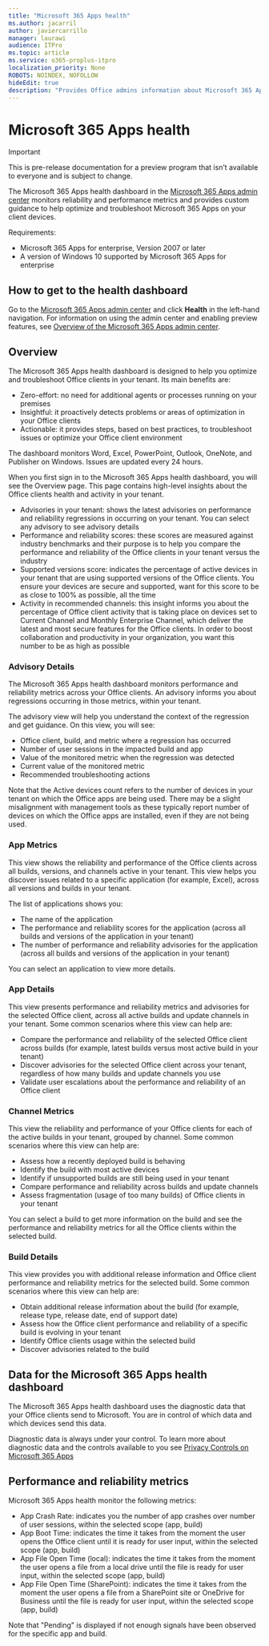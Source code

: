 ```yaml
---
title: "Microsoft 365 Apps health"
ms.author: jacarril
author: javiercarrillo
manager: laurawi
audience: ITPro
ms.topic: article
ms.service: o365-proplus-itpro
localization_priority: None
ROBOTS: NOINDEX, NOFOLLOW
hideEdit: true
description: "Provides Office admins information about Microsoft 365 Apps health within their environment"
---
```


# Microsoft 365 Apps health

> [!IMPORTANT]
> This is pre-release documentation for a preview program that isn’t available to everyone and is subject to change.

The Microsoft 365 Apps health dashboard in the [Microsoft 365 Apps admin center](https://config.office.com) monitors reliability and performance metrics and provides custom guidance to help optimize and troubleshoot Microsoft 365 Apps on your client devices. 

Requirements:
- Microsoft 365 Apps for enterprise, Version 2007 or later
- A version of Windows 10 supported by Microsoft 365 Apps for enterprise

## How to get to the health dashboard

Go to the [Microsoft 365 Apps admin center](https://config.office.com) and click **Health** in the left-hand navigation. For information on using the admin center and enabling preview features, see [Overview of the Microsoft 365 Apps admin center](overview.md).

## Overview

The Microsoft 365 Apps health dashboard is designed to help you optimize and troubleshoot Office clients in your tenant. Its main benefits are:

- Zero-effort: no need for additional agents or processes running on your premises
- Insightful: it proactively detects problems or areas of optimization in your Office clients
- Actionable: it provides steps, based on best practices, to troubleshoot issues or optimize your Office client environment

The dashboard monitors Word, Excel, PowerPoint, Outlook, OneNote, and Publisher on Windows. Issues are updated every 24 hours.

When you first sign in to the Microsoft 365 Apps health dashboard, you will see the Overview page. This page contains high-level insights about the Office clients health and activity in your tenant.

- Advisories in your tenant: shows the latest advisories on performance and reliability regressions in occurring on your tenant. You can select any advisory to see advisory details
- Performance and reliability scores: these scores are measured against industry benchmarks and their purpose is to help you compare the performance and reliability of the Office clients in your tenant versus the industry
- Supported versions score: indicates the percentage of active devices in your tenant that are using supported versions of the Office clients. You ensure your devices are secure and supported, want for this score to be as close to 100% as possible, all the time
- Activity in recommended channels: this insight informs you about the percentage of Office client activity that is taking place on devices set to Current Channel and Monthly Enterprise Channel, which deliver the latest and most secure features for the Office clients. In order to boost collaboration and productivity in your organization, you want this number to be as high as possible

### Advisory Details

The Microsoft 365 Apps health dashboard monitors performance and reliability metrics across your Office clients. An advisory informs you about regressions occurring in those metrics, within your tenant.

The advisory view will help you understand the context of the regression and get guidance. On this view, you will see:

- Office client, build, and metric where a regression has occurred
- Number of user sessions in the impacted build and app
- Value of the monitored metric when the regression was detected
- Current value of the monitored metric
- Recommended troubleshooting actions

Note that the Active devices count refers to the number of devices in your tenant on which the Office apps are being used. There may be a slight misalignment with management tools as these typically report number of devices on which the Office apps are installed, even if they are not being used.

### App Metrics

This view shows the reliability and performance of the Office clients across all builds, versions, and channels active in your tenant. This view helps you discover issues related to a specific application (for example, Excel), across all versions and builds in your tenant.

The list of applications shows you:

- The name of the application
- The performance and reliability scores for the application (across all builds and versions of the application in your tenant)
- The number of performance and reliability advisories for the application (across all builds and versions of the application in your tenant)

You can select an application to view more details.

### App Details

This view presents performance and reliability metrics and advisories for the selected Office client, across all active builds and update channels in your tenant. Some common scenarios where this view can help are:

- Compare the performance and reliability of the selected Office client across builds (for example, latest builds versus most active build in your tenant)
- Discover advisories for the selected Office client across your tenant, regardless of how many builds and update channels you use
- Validate user escalations about the performance and reliability of an Office client

### Channel Metrics

This view the reliability and performance of your Office clients for each of the active builds in your tenant, grouped by channel. Some common scenarios where this view can help are:

- Assess how a recently deployed build is behaving
- Identify the build with most active devices
- Identify if unsupported builds are still being used in your tenant
- Compare performance and reliability across builds and update channels
- Assess fragmentation (usage of too many builds) of Office clients in your tenant  

You can select a build to get more information on the build and see the performance and reliability metrics for all the Office clients within the selected build. 

### Build Details

This view provides you with additional release information and Office client performance and reliability metrics for the selected build. Some common scenarios where this view can help are:

- Obtain additional release information about the build (for example, release type, release date, end of support date)
- Assess how the Office client performance and reliability of a specific build is evolving in your tenant
- Identify Office clients usage within the selected build
- Discover advisories related to the build

## Data for the Microsoft 365 Apps health dashboard

The Microsoft 365 Apps health dashboard uses the diagnostic data that your Office clients send to Microsoft. You are in control of which data and which devices send this data.

Diagnostic data is always under your control. To learn more about diagnostic data and the controls available to you see [Privacy Controls on Microsoft 365 Apps](https://docs.microsoft.com/deployoffice/privacy/overview-privacy-controls)

## Performance and reliability metrics 

Microsoft 365 Apps health monitor the following metrics:

- App Crash Rate: indicates you the number of app crashes over number of user sessions, within the selected scope (app, build)
- App Boot Time: indicates the time it takes from the moment the user opens the Office client until it is ready for user input, within the selected scope (app, build)
- App File Open Time (local): indicates the time it takes from the moment the user opens a file from a local drive until the file is ready for user input, within the selected scope (app, build)
- App File Open Time (SharePoint): indicates the time it takes from the moment the user opens a file from a SharePoint site or OneDrive for Business until the file is ready for user input, within the selected scope (app, build)

Note that "Pending" is displayed if not enough signals have been observed for the specific app and build.
